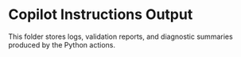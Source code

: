 # Copilot Instructions Output
This folder stores logs, validation reports, and diagnostic summaries produced by the Python actions.
